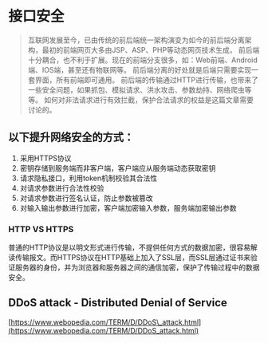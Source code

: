 # 接口安全

> 互联网发展至今，已由传统的前后端统一架构演变为如今的前后端分离架构，最初的前端网页大多由JSP、ASP、PHP等动态网页技术生成， 前后端十分耦合，也不利于扩展。现在的前端分支很多，如：Web前端、Android端、IOS端，甚至还有物联网等。 前后端分离的好处就是后端只需要实现一套界面，所有前端即可通用。 前后端的传输通过HTTP进行传输，也带来了一些安全问题，如果抓包、模拟请求、洪水攻击、参数劫持、网络爬虫等等。 如何对非法请求进行有效拦截，保护合法请求的权益是这篇文章需要讨论的。

## 以下提升网络安全的方式：

1. 采用HTTPS协议
2. 密钥存储到服务端而非客户端，客户端应从服务端动态获取密钥
3. 请求隐私接口，利用token机制校验其合法性
4. 对请求参数进行合法性校验
5. 对请求参数进行签名认证，防止参数被篡改
6. 对输入输出参数进行加密，客户端加密输入参数，服务端加密输出参数

### HTTP VS HTTPS

普通的HTTP协议是以明文形式进行传输，不提供任何方式的数据加密，很容易解读传输报文。而HTTPS协议在HTTP基础上加入了SSL层，而SSL层通过证书来验证服务器的身份，并为浏览器和服务器之间的通信加密，保护了传输过程中的数据安全。

## DDoS attack - Distributed Denial of Service

[https://www.webopedia.com/TERM/D/DDoS\_attack.html](https://www.webopedia.com/TERM/D/DDoS_attack.html)

